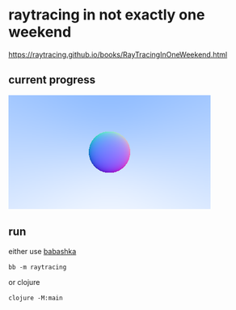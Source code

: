 # raytracing in not exactly one weekend

https://raytracing.github.io/books/RayTracingInOneWeekend.html

## current progress

![raytraced scene](scene.png)

## run

either use [babashka](https://book.babashka.org/#getting_started)

```
bb -m raytracing
```

or clojure

```
clojure -M:main
```
